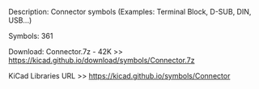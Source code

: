 Description: Connector symbols (Examples: Terminal Block, D-SUB, DIN, USB...)

Symbols: 361

Download: Connector.7z - 42K >> https://kicad.github.io/download/symbols/Connector.7z

KiCad Libraries URL >> https://kicad.github.io/symbols/Connector